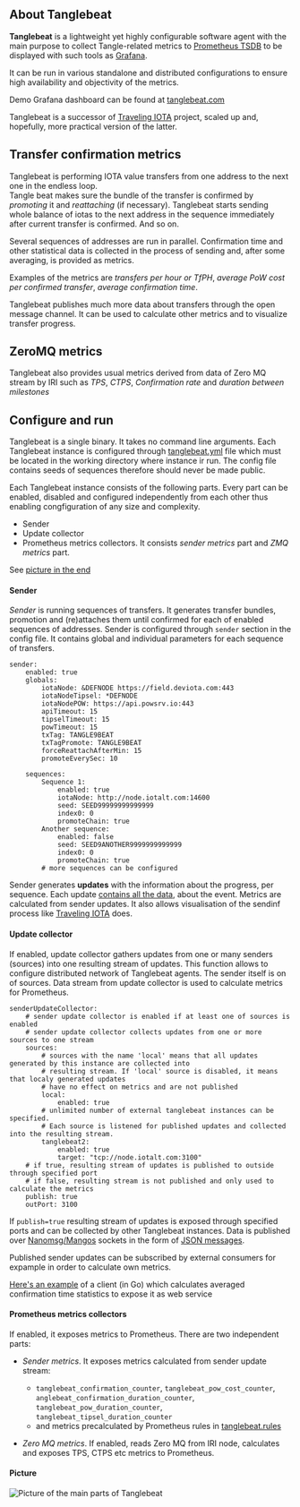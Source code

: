 ## About Tanglebeat
**Tanglebeat** is a lightweight yet highly configurable software agent with the main purpose to collect Tangle-related metrics to 
[Prometheus TSDB](https://prometheus.io/) to be displayed with such tools
as [Grafana](https://grafana.com). 

It can be run in various standalone and distributed configurations to ensure 
high availability and objectivity of the metrics.

Demo Grafana dashboard can be found at [tanglebeat.com](http://tanglebeat.com:3000/d/85B_28aiz/tanglebeat-demo?refresh=10s&orgId=1)

Tanglebeat is a successor of [Traveling IOTA](http://traviota.iotalt.com) project, 
scaled up and, hopefully, more practical version of the latter.

## Transfer confirmation metrics

Tanglebeat is performing IOTA value transfers from one address 
to the next one in the endless loop.  
Tangle beat makes sure the bundle of the transfer is confirmed by _promoting_
it and _reattaching_ (if necessary). 
Tanglebeat starts sending 
whole balance of iotas to the next address in the sequence immediately after current transfer is confirmed. And so on.

Several sequences of addresses are run in parallel. 
Confirmation time and other statistical data is collected in 
the process of sending and, after some averaging, is provided as 
metrics. 

Examples of the metrics are _transfers per hour or TfPH_, _average PoW cost per confirmed transfer_, _average confirmation time_.

Tanglebeat publishes much more data about transfers through the open message channel. It can be used to calculate other metrics and to visualize transfer progress.

## ZeroMQ metrics

Tanglebeat also provides usual metrics derived from data of Zero MQ stream by IRI such as _TPS_, _CTPS_, _Confirmation rate_ and _duration between milestones_

## Configure and run

Tanglebeat is a single binary. It takes no command line arguments. Each Tanglebeat instance is configured 
through  [tanglebeat.yml](tanglebeat.yml) file which must be located in the working 
directory where instance ir run. The config file contains seeds of sequences therefore should never be made public.

Each Tanglebeat instance consists of the following parts. Every part can be enabled, disabled and configured
independently from each other thus enabling congfiguration of any size and complexity.
- Sender
- Update collector
- Prometheus metrics collectors. It consists _sender metrics_ part and _ZMQ metrics_ part.

See [picture in the end](#Picture)

#### Sender

_Sender_ is running sequences of transfers. It generates transfer bundles, promotion and 
(re)attaches them until confirmed for each of enabled sequences of addresses. 
Sender is configured through `sender` section in the config file. It contains global and individual parameters 
for each sequence of transfers.
```
sender:
    enabled: true
    globals:
        iotaNode: &DEFNODE https://field.deviota.com:443    
        iotaNodeTipsel: *DEFNODE              
        iotaNodePOW: https://api.powsrv.io:443
        apiTimeout: 15
        tipselTimeout: 15
        powTimeout: 15
        txTag: TANGLE9BEAT
        txTagPromote: TANGLE9BEAT
        forceReattachAfterMin: 15
        promoteEverySec: 10
        
    sequences:
        Sequence 1:
            enabled: true
            iotaNode: http://node.iotalt.com:14600
            seed: SEED99999999999999
            index0: 0
            promoteChain: true
        Another sequence:
            enabled: false
            seed: SEED9ANOTHER9999999999999
            index0: 0
            promoteChain: true
        # more sequences can be configured    
```   
Sender generates **updates** with the information 
about the progress, per sequence. Each update [contains all the data](https://github.com/lunfardo314/tanglebeat/blob/baf8c69bc119e5ba854d0d28a8746df94f1d318b/sender_update/types.go#L22), 
about the event. Metrics are calculated from sender updates. 
It also allows visualisation of the sendinf process like [Traveling IOTA](http://traviota.iotalt.com) does.
 
#### Update collector

If enabled, update collector gathers updates from one or many 
senders (sources) into one resulting stream of updates. This function allows to configure distributed network of Tanglebeat agents.
The sender itself is on of sources.
Data stream from update collector is used to calculate metrics for Prometheus.

```
senderUpdateCollector: 
    # sender update collector is enabled if at least one of sources is enabled
    # sender update collector collects updates from one or more sources to one stream
    sources: 
        # sources with the name 'local' means that all updates generated by this instance are collected into 
        # resulting stream. If 'local' source is disabled, it means that localy generated updates 
        # have no effect on metrics and are not published
        local:
            enabled: true
        # unlimited number of external tanglebeat instances can be specified. 
        # Each source is listened for published updates and collected into the resulting stream. 
        tanglebeat2:
            enabled: true
            target: "tcp://node.iotalt.com:3100"
    # if true, resulting stream of updates is published to outside through specified port
    # if false, resulting stream is not published and only used to calculate the metrics
    publish: true
    outPort: 3100
```

If `publish=true` resulting stream of updates is exposed through specified ports and can be collected by other 
Tanglebeat instances. Data is published over [Nanomsg/Mangos](https://github.com/nanomsg/mangos) 
sockets in the form of [JSON messages](https://github.com/lunfardo314/tanglebeat/blob/baf8c69bc119e5ba854d0d28a8746df94f1d318b/sender_update/types.go#L22).

Published sender updates can be subscribed by external consumers for expample in order to calculate own metrics. 

[Here's an example](https://github.com/lunfardo314/tanglebeat/tree/ver0/examples/statsws) of a client (in Go) which calculates averaged confirmation time statistics to expose it as web service


#### Prometheus metrics collectors
If enabled, it exposes metrics to Prometheus. There are two 
independent parts:
- _Sender metrics_. It exposes metrics calculated from sender update stream: 
    - `tanglebeat_confirmation_counter`, `tanglebeat_pow_cost_counter`, `anglebeat_confirmation_duration_counter`,
    `tanglebeat_pow_duration_counter`, `tanglebeat_tipsel_duration_counter`
    - and metrics precalculated by Prometheus rules in [tanglebeat.rules](tanglebeat.rules)

- _Zero MQ metrics_. If enabled, reads Zero MQ from IRI node, calculates and exposes 
   TPS, CTPS etc metrics to Prometheus.

#### Picture

![Picture of the main parts of Tanglebeat](tanglebeat.png)
